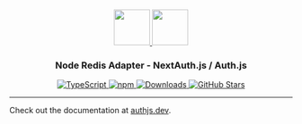 <p align="center">
  <br/>
  <a href="https://authjs.dev" target="_blank">
    <img height="64px" src="https://authjs.dev/img/logo-sm.png" />
  </a>
  <a href="https://redis.io/docs/latest/develop/clients/nodejs" target="_blank">
    <img height="64px" src="https://avatars.githubusercontent.com/u/1529926"/>
  </a>
  <h3 align="center"><b>Node Redis Adapter</b> - NextAuth.js / Auth.js</a></h3>
  <p align="center" style="align: center;">
    <a href="https://npm.im/@auth/node-redis-adapter">
      <img src="https://img.shields.io/badge/TypeScript-blue?style=flat-square" alt="TypeScript" />
    </a>
    <a href="https://npm.im/@auth/node-redis-adapter">
      <img alt="npm" src="https://img.shields.io/npm/v/@auth/node-redis-adapter?color=green&label=@auth/node-redis-adapter&style=flat-square">
    </a>
    <a href="https://www.npmtrends.com/@auth/node-redis-adapter">
      <img src="https://img.shields.io/npm/dm/@auth/node-redis-adapter?label=%20downloads&style=flat-square" alt="Downloads" />
    </a>
    <a href="https://github.com/nextauthjs/next-auth/stargazers">
      <img src="https://img.shields.io/github/stars/nextauthjs/next-auth?style=flat-square" alt="GitHub Stars" />
    </a>
  </p>
</p>

---

Check out the documentation at [authjs.dev](https://authjs.dev/reference/adapter/node-redis).
